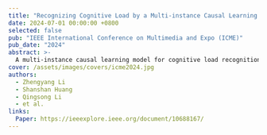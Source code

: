 ```yaml
---
title: "Recognizing Cognitive Load by a Multi-instance Causal Learning Model from Multi-channel Physiological Data"
date: 2024-07-01 00:00:00 +0800
selected: false
pub: "IEEE International Conference on Multimedia and Expo (ICME)"
pub_date: "2024"
abstract: >-
  A multi-instance causal learning model for cognitive load recognition using multi-channel physiological data.
cover: /assets/images/covers/icme2024.jpg
authors:
  - Zhengyang Li
  - Shanshan Huang
  - Qingsong Li
  - et al.
links:
  Paper: https://ieeexplore.ieee.org/document/10688167/
---
```

